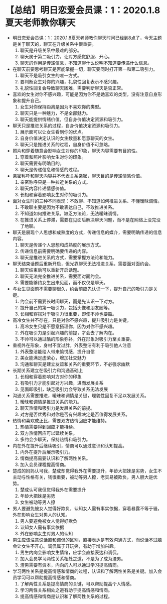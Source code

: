 # 【总结】明日恋爱会员课：1：2020.1.8夏天老师教你聊天

-   明日恋爱会员课：1：2020.1.8夏天老师教你聊天时间已经到8点了，今天主题是关于聊天的，聊天在升级关系中很重要。
    1.  聊天是升级关系中最难的部分。
    2.  聊天属于第二吸引力，让对方感觉舒服、开心。
    3.  聊天的作用是传递信息，不知道聊什么说明不知道要传递什么信息。
-   在聊天前要思考聊天是否能掌握一切，聊天要同时打开第一和第二吸引力。
    1.  聊天不是吸引女生的唯一方式。
    2.  要判断女生对你的兴趣，礼貌性回复表示不感兴趣。
    3.  礼貌性回复会导致聊天困难，需要判断聊天是否正常。
-   喜欢的女生对你不感兴趣，可能是因为你不是她喜欢的类型，没有注意自身形象和提升自己。
    1.  女生对你保持距离是因为不喜欢你的类型。
    2.  聊天只是一种魅力，不是全部魅力。
    3.  聊天能提供情绪价值，但自身价值决定资源和吸引力。
-   聊天只是推进关系的过程，自身价值决定资源和吸引力。
    1.  展示面可以让女生看到你的优点。
    2.  自身价值决定认识的女生数量和愿意聊天的女生。
    3.  聊天只是推进关系的过程，自身价值不可忽略。
-   照片和穿着随意会影响女生对你的印象，聊天内容需要有目的性。
    1.  穿着和照片影响女生对你的印象。
    2.  聊天需要有明确目的。
    3.  聊天是传递信息和情感的过程。
-   亲密称呼和聊天内容并不代表关系亲密，聊天目的是传递情感价值。
    1.  亲密称呼只是一种拉近关系的方式。
    2.  聊天内容传递情感价值。
    3.  长相和穿着影响女生对你的吸引力。
-   面对女生时的三种不同表现：不敢聊、不知道如何推进关系、不懂暧昧调情。
    1.  不敢聊主要是因为不敢表达自己，不敢推进关系。
    2.  不知道如何推进关系，缺乏方法论，无法暧昧调情。
    3.  在推进关系上停滞，需要在见面后解决聊天问题，而不是在网络上没完没了地聊。
-   聊天是展现个人思想和成熟度的方式，传递信息的媒介，需要明确传递的信息内容。
    1.  聊天是传递个人思想和成熟度的展示方式。
    2.  传递信息前需要明确要传递的内容。
    3.  聊天是推进关系的方式，需要掌握方法论和能力。
-   聊天结束话题后重新开启，但光靠聊天无法推进关系，需要面对面约会。
    1.  聊天结束后可以重新开启话题。
    2.  聊天无法完全推进关系，需要面对面约会。
    3.  需要能够约女生出来见面，而不仅仅是聊天。
-   与女生见面前不需要聊很久，约会前应先认识一下，提升自己的吸引力是关键。
    1.  约会前不需要长时间聊天，而是先认识一下对方。
    2.  提升自己的第一吸引力，包括头像和朋友圈等。
    3.  长相和穿搭对于吸引力很重要，即使不帅也要酷。
-   高冷女生并不存在，只是对你不感兴趣，提升吸引力是关键。
    1.  高冷女生只是不愿意搭理你，因为对你不感兴趣。
    2.  外在吸引力是引起兴趣的前提，才会去了解内在。
    3.  不帅可以通过酷的形象弥补，外在形象对吸引力至关重要。
-   重视外在形象，身材不宜过胖，外表整洁有利于吸引他人注意
    1.  外表整洁能给人带来愉悦感，提升自信
    2.  美女能满足虚荣心，增加社交魅力
    3.  沟通和聊天是建立友谊和关系的重要环节，不必强求幽默
-   长期关系建立在吸引力和沟通基础上
    1.  长相和穿着影响对方对你的印象
    2.  有吸引力才能引起对方兴趣，进而发展关系
    3.  见面即吸引，缺乏吸引力会导致关系无法发展
-   沟通关系需要推进，暧昧和调情是关键，理貌性回复不足以发展关系。
    1.  暧昧和调情是推进关系的能力。
    2.  聊天热情和吸引力是发展关系的前提。
    3.  对方是否优秀和对你是否有兴趣决定是否值得发展关系。
-   热情和喜欢成正比，需要双方热情回应才能维持。
    1.  热情需要得到回应才能持续。
    2.  双方热情回应可以延续关系。
    3.  多约会少聊天，保持热情和吸引力。
-   内在外在提升后继续吸引，情商可以通过意识和认知提高。
    1.  内外在提升后展示吸引力。
    2.  情商提高需要认识和了解两性关系。
    3.  加入会员课程提高情商。
-   楚成的妈妈认可我，楚成却觉得我外在需要提升，年龄大把妹是劣势，女生不主动与性格有关，钱很重要，被动等男人撩，老实易被欺负，男人胆大是优势。
    1.  楚成认可我但觉得我外在需要提升
    2.  年龄大把妹是劣势
    3.  女生被动等男人撩
-   男人要避免被女人觉得好欺负，认知女人需有事实依据，穿着暴露不等于骚，外在影响女生对男人的认知。
    1.  男人要避免被女人觉得好欺负
    2.  认知女人需有事实依据
    3.  外在影响女生对男人的认知
-   男生应该注意说话直和调侃的区别，直接表达是有效沟通方式，而说话不过脑会让女生不开心。调侃属于开玩笑，有助于增加兴趣。
    1.  男生内向会影响女生情绪，应学会直接表达和调侃。
    2.  加入会员学习两性关系相处之道，不是为了成为渣男。
    3.  渣男需要有资本，内向的人可以通过学习提高情商。
-   学习两性关系是提高情感和情商的过程，认识和了解两性关系是关键。加入会员学习可以帮助提高情感和情商。
    1.  了解两性关系是提高情商的关键，可以帮助提高个人情感。
    2.  学习两性关系相处之道有助于提高情感和情商。
    3.  提高情感和情商是认识和了解两性关系的过程。